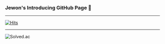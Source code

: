 ### Jewon's Introducing GitHub Page 👋
___

[![Hits](https://hits.seeyoufarm.com/api/count/incr/badge.svg?url=https%3A%2F%2Fgithub.com%2Fgaw3568&count_bg=%239E1036&title_bg=%23E99FC0&icon=&icon_color=%23E7E7E7&title=hits&edge_flat=false)](https://hits.seeyoufarm.com)

___
![Solved.ac](http://mazassumnida.wtf/api/v2/generate_badge?boj=mata8farmer)
<!--
**gaw3568/gaw3568** is a ✨ _special_ ✨ repository because its `README.md` (this file) appears on your GitHub profile.

Here are some ideas to get you started:

- 🔭 I’m currently working on ...
- 🌱 I’m currently learning ...
- 👯 I’m looking to collaborate on ...
- 🤔 I’m looking for help with ...
- 💬 Ask me about ...
- 📫 How to reach me: ...
- 😄 Pronouns: ...
- ⚡ Fun fact: ...
-->
